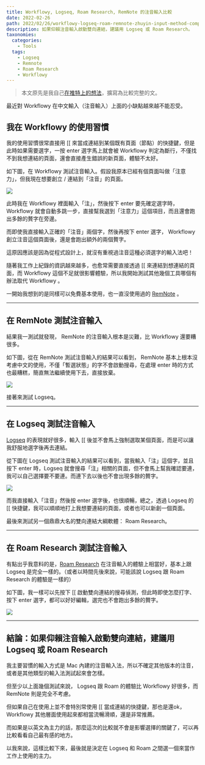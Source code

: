 ```yaml
---
title: Workflowy, Logseq, Roam Research, RemNote 的注音輸入比較
date: 2022-02-26
path: 2022/02/26/workflowy-logseq-roam-remnote-zhuyin-input-method-comparison/
description: 如果仰賴注音輸入啟動雙向連結，建議用 Logseq 或 Roam Research。
taxonomies:
  categories: 
    - Tools
  tags: 
    - Logseq
    - Remnote
    - Roam Research
    - Workflowy
---
```


> 本文原先是我自己[在推特上的想法](https://twitter.com/WuPingJu/status/1496869085186908163)，擴寫為比較完整的文。

最近對 Workflowy 在中文輸入（注音輸入）上面的小缺點越來越不能忍受。

<!-- more -->

## 我在 Workflowy 的使用習慣

我的使用習慣很常直接用 [[ 來當成連結到某個既有頁面（節點）的快捷鍵，但是此時如果需要選字，一按 enter 選字馬上就會被 Workflowy 判定為斷行，不僅找不到我想連結的頁面，還會直接產生錯誤的新頁面，體驗不太好。

如下圖，在 Workflowy 測試注音輸入。假設我原本已經有個頁面叫做「注意力」，但我現在想要創立 / 連結到「注音」的頁面。

![](https://pinchlime-screenshots.s3.ap-northeast-1.amazonaws.com/testing-zhuyin-in-workflowy_EZHFLI.gif)

此時我在 Workflowy 裡面輸入「注」，然後按下 enter 要先確定選字時， Workflowy 就會自動多跳一步，直接幫我選到「注意力」這個項目，而且還會跑出多餘的贅字在旁邊。

而即使我直接輸入正確的「注音」兩個字，然後再按下 enter 選字， Workflowy 創立注音這個頁面後，還是會跑出額外的兩個贅字。

這原因應該是因為從程式設計上，就沒有重視過注音這種必須選字的輸入法吧！

隨著我工作上紀錄的資訊越來越多，也愈常需要直接透過 [[ 來連結到想連結的頁面，而 Workflowy 這個不足就很影響體驗，所以我開始測試其他幾個工具哪個有辦法取代 Workflowy 。

一開始我想到的是同樣可以免費基本使用，也一直沒使用過的 [RemNote](https://www.remnote.com/) 。

---

## 在 RemNote 測試注音輸入

結果我一測試就發現， RemNote 的注音輸入根本是災難，比 Workflowy 還要糟很多。

如下圖，從在 RemNote 測試注音輸入的結果可以看到， RemNote 基本上根本沒考慮中文的使用，不僅「暫選狀態」的字不會啟動搜尋，在處理 enter 時的方式也最糟糕，簡直無法繼續使用下去，直接放棄。

![](https://pinchlime-screenshots.s3.ap-northeast-1.amazonaws.com/testing-zhuyin-in-remnote_ZkPTE0.gif)

接著來測試 Logseq。

---

## 在 Logseq 測試注音輸入

[Logseq](https://logseq.com/) 的表現就好很多，輸入 [[ 後並不會馬上強制選取某個頁面，而是可以讓我舒服地選字後再去連結。

從下圖在 Logseq 測試注音輸入的結果可以看到，當我輸入「注」這個字，並且按下 enter 時，Logseq 就會搜尋「注」相關的頁面，但不會馬上幫我確認要連，我可以自己選擇要不要連。而連下去以後也不會出現多餘的贅字。

![](https://pinchlime-screenshots.s3.ap-northeast-1.amazonaws.com/testing-zhuyin-in-logseq_CHZMsD.gif)

而我直接輸入「注音」然後按 enter 選字後，也很順暢，總之，透過 Logseq 的 [[ 快捷鍵，我可以順順地打上我想要連結的頁面，或者也可以新創一個頁面。

最後來測試另一個鼎鼎大名的雙向連結大綱軟體： Roam Research。

---

## 在 Roam Research 測試注音輸入

有點出乎我意料的是，[Roam Research](https://roamresearch.com/) 在注音輸入的體驗上相當好，基本上跟 Logseq 是完全一樣的。（或者以時間先後來說，可能該說 Logseq 跟 Roam Research 的體驗是一樣的）

如下圖，我一樣可以先按下 [[ 啟動雙向連結的搜尋偵測，但此時即使怎麼打字、按下 enter 選字，都可以好好編輯，選完也不會跑出多餘的贅字。

![](https://pinchlime-screenshots.s3.ap-northeast-1.amazonaws.com/testing-zhuyin-in-roam-research_LXSYEp.gif)

---

## 結論：如果仰賴注音輸入啟動雙向連結，建議用 Logseq 或 Roam Research

我主要習慣的輸入方式是 Mac 內建的注音輸入法，所以不確定其他版本的注音，或者是其他類型的輸入法測試起來會怎樣。

但至少以上面幾個測試來說， Logseq 跟 Roam 的體驗比 Workflowy 好很多，而 RemNote 則是完全不考慮。

但如果自己在使用上並不會特別常使用 [[ 當成連結的快捷鍵，那也是還ok， Workflowy 其他層面使用起來都相當流暢滑順，還是非常推薦。

而如果是以英文為主力的話，那麼這次的比較就不會是影響選擇的關鍵了，可以再比較看看自己最有感的地方。

以我來說，這樣比較下來，最後就是決定在 Logseq 和 Roam 之間選一個來當作工作上使用的主力。
